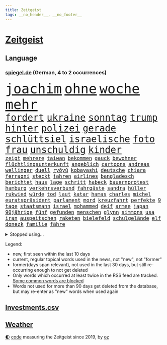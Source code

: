 ```yaml
---
title: Zeitgeist
tags: __no_header__, __no_footer__
---
```


# [Zeitgeist](https://oliz.io/zeitgeist/)

## Language

<h3><a href="https://www.spiegel.de" target="_blank">spiegel.de</a> (German, 4 to 2 occurrences)</h3>
<p style="font-family:monospace">
<span style="font-size:32pt"><a href="news_links.html#joachim" class="current">joachim</a></span>
<span style="font-size:32pt"><a href="news_links.html#ohne" class="current">ohne</a></span>
<span style="font-size:32pt"><a href="news_links.html#woche" class="current">woche</a></span>
<span style="font-size:32pt"><a href="news_links.html#mehr" class="current">mehr</a></span>
<br>
<span style="font-size:22pt"><a href="news_links.html#fordert" class="current">fordert</a></span>
<span style="font-size:22pt"><a href="news_links.html#ukraine" class="current">ukraine</a></span>
<span style="font-size:22pt"><a href="news_links.html#sonntag" class="current">sonntag</a></span>
<span style="font-size:22pt"><a href="news_links.html#trump" class="current">trump</a></span>
<span style="font-size:22pt"><a href="news_links.html#hinter" class="current">hinter</a></span>
<span style="font-size:22pt"><a href="news_links.html#polizei" class="current">polizei</a></span>
<span style="font-size:22pt"><a href="news_links.html#gerade" class="current">gerade</a></span>
<span style="font-size:22pt"><a href="news_links.html#schlüttsiel" class="new">schlüttsiel</a></span>
<span style="font-size:22pt"><a href="news_links.html#israelische" class="current">israelische</a></span>
<span style="font-size:22pt"><a href="news_links.html#foto" class="current">foto</a></span>
<span style="font-size:22pt"><a href="news_links.html#frau" class="current">frau</a></span>
<span style="font-size:22pt"><a href="news_links.html#unschuldig" class="current">unschuldig</a></span>
<span style="font-size:22pt"><a href="news_links.html#kinder" class="current">kinder</a></span>
<br>
<span style="font-size:12pt"><a href="news_links.html#zeigt" class="current">zeigt</a></span>
<span style="font-size:12pt"><a href="news_links.html#mehrere" class="current">mehrere</a></span>
<span style="font-size:12pt"><a href="news_links.html#taiwan" class="current">taiwan</a></span>
<span style="font-size:12pt"><a href="news_links.html#bekommen" class="current">bekommen</a></span>
<span style="font-size:12pt"><a href="news_links.html#gauck" class="current">gauck</a></span>
<span style="font-size:12pt"><a href="news_links.html#bewohner" class="current">bewohner</a></span>
<span style="font-size:12pt"><a href="news_links.html#flüchtlingsunterkunft" class="current">flüchtlingsunterkunft</a></span>
<span style="font-size:12pt"><a href="news_links.html#angeblich" class="current">angeblich</a></span>
<span style="font-size:12pt"><a href="news_links.html#cartoons" class="current">cartoons</a></span>
<span style="font-size:12pt"><a href="news_links.html#andreas" class="current">andreas</a></span>
<span style="font-size:12pt"><a href="news_links.html#wellinger" class="current">wellinger</a></span>
<span style="font-size:12pt"><a href="news_links.html#duell" class="current">duell</a></span>
<span style="font-size:12pt"><a href="news_links.html#ryōyū" class="new">ryōyū</a></span>
<span style="font-size:12pt"><a href="news_links.html#kobayashi" class="new">kobayashi</a></span>
<span style="font-size:12pt"><a href="news_links.html#deutsche" class="current">deutsche</a></span>
<span style="font-size:12pt"><a href="news_links.html#chiara" class="current">chiara</a></span>
<span style="font-size:12pt"><a href="news_links.html#ferragni" class="current">ferragni</a></span>
<span style="font-size:12pt"><a href="news_links.html#steckt" class="current">steckt</a></span>
<span style="font-size:12pt"><a href="news_links.html#jahren" class="current">jahren</a></span>
<span style="font-size:12pt"><a href="news_links.html#airlines" class="current">airlines</a></span>
<span style="font-size:12pt"><a href="news_links.html#bangladesch" class="current">bangladesch</a></span>
<span style="font-size:12pt"><a href="news_links.html#berichtet" class="current">berichtet</a></span>
<span style="font-size:12pt"><a href="news_links.html#haus" class="current">haus</a></span>
<span style="font-size:12pt"><a href="news_links.html#lage" class="current">lage</a></span>
<span style="font-size:12pt"><a href="news_links.html#schritt" class="current">schritt</a></span>
<span style="font-size:12pt"><a href="news_links.html#habeck" class="current">habeck</a></span>
<span style="font-size:12pt"><a href="news_links.html#bauernprotest" class="new">bauernprotest</a></span>
<span style="font-size:12pt"><a href="news_links.html#hamburg" class="current">hamburg</a></span>
<span style="font-size:12pt"><a href="news_links.html#verkehrsverbund" class="new">verkehrsverbund</a></span>
<span style="font-size:12pt"><a href="news_links.html#fahrgäste" class="current">fahrgäste</a></span>
<span style="font-size:12pt"><a href="news_links.html#sandra" class="current">sandra</a></span>
<span style="font-size:12pt"><a href="news_links.html#hüller" class="current">hüller</a></span>
<span style="font-size:12pt"><a href="news_links.html#rukwied" class="new">rukwied</a></span>
<span style="font-size:12pt"><a href="news_links.html#würde" class="current">würde</a></span>
<span style="font-size:12pt"><a href="news_links.html#tod" class="current">tod</a></span>
<span style="font-size:12pt"><a href="news_links.html#laut" class="current">laut</a></span>
<span style="font-size:12pt"><a href="news_links.html#katar" class="current">katar</a></span>
<span style="font-size:12pt"><a href="news_links.html#hamas" class="current">hamas</a></span>
<span style="font-size:12pt"><a href="news_links.html#charles" class="current">charles</a></span>
<span style="font-size:12pt"><a href="news_links.html#michel" class="new">michel</a></span>
<span style="font-size:12pt"><a href="news_links.html#euratspräsident" class="new">euratspräsident</a></span>
<span style="font-size:12pt"><a href="news_links.html#parlament" class="current">parlament</a></span>
<span style="font-size:12pt"><a href="news_links.html#mord" class="current">mord</a></span>
<span style="font-size:12pt"><a href="news_links.html#kreuzfahrt" class="current">kreuzfahrt</a></span>
<span style="font-size:12pt"><a href="news_links.html#perfekte" class="current">perfekte</a></span>
<span style="font-size:12pt"><a href="news_links.html#9" class="current">9</a></span>
<span style="font-size:12pt"><a href="news_links.html#tage" class="current">tage</a></span>
<span style="font-size:12pt"><a href="news_links.html#staatsmann" class="new">staatsmann</a></span>
<span style="font-size:12pt"><a href="news_links.html#israel" class="current">israel</a></span>
<span style="font-size:12pt"><a href="news_links.html#mohammed" class="current">mohammed</a></span>
<span style="font-size:12pt"><a href="news_links.html#deif" class="current">deif</a></span>
<span style="font-size:12pt"><a href="news_links.html#armee" class="current">armee</a></span>
<span style="font-size:12pt"><a href="news_links.html#japan" class="current">japan</a></span>
<span style="font-size:12pt"><a href="news_links.html#90jährige" class="current">90jährige</a></span>
<span style="font-size:12pt"><a href="news_links.html#fünf" class="current">fünf</a></span>
<span style="font-size:12pt"><a href="news_links.html#gefunden" class="current">gefunden</a></span>
<span style="font-size:12pt"><a href="news_links.html#menschen" class="current">menschen</a></span>
<span style="font-size:12pt"><a href="news_links.html#glynn" class="new">glynn</a></span>
<span style="font-size:12pt"><a href="news_links.html#simmons" class="new">simmons</a></span>
<span style="font-size:12pt"><a href="news_links.html#usa" class="current">usa</a></span>
<span style="font-size:12pt"><a href="news_links.html#iran" class="current">iran</a></span>
<span style="font-size:12pt"><a href="news_links.html#auspeitschen" class="new">auspeitschen</a></span>
<span style="font-size:12pt"><a href="news_links.html#raketen" class="current">raketen</a></span>
<span style="font-size:12pt"><a href="news_links.html#bielefeld" class="current">bielefeld</a></span>
<span style="font-size:12pt"><a href="news_links.html#schulgelände" class="new">schulgelände</a></span>
<span style="font-size:12pt"><a href="news_links.html#elf" class="current">elf</a></span>
<span style="font-size:12pt"><a href="news_links.html#donezk" class="new">donezk</a></span>
<span style="font-size:12pt"><a href="news_links.html#familie" class="current">familie</a></span>
<span style="font-size:12pt"><a href="news_links.html#fähre" class="new">fähre</a></span>
</p>
<details>
<summary>Stopped using...</summary>
<p class="former" style="font-size:12pt">
tobt(1173) jugendlichen(1172) stärken(1172) trägt(1172) widerspricht(1172) beschäftigten(1171) live(1171) verteilt(1171) vertrag(1171) fdpchef(1170) klaren(1170) verpflichtet(1170) welle(1170) wichtigste(1170) anspruch(1169) co₂(1169) denken(1169) präsidentschaftswahl(1169) unabhängigkeit(1169) verbietet(1169) verstehen(1169) walter(1169) beschimpft(1168) entlastet(1168) gefährden(1168) oberbürgermeister(1168) schwedische(1168) standort(1168) tieren(1168) volker(1168) 70(1167) angeklagter(1167) angekommen(1167) cristiano(1167) englische(1167) ronaldo(1167) untersuchungsausschuss(1167) auftakt(1166) getan(1166) klimawandels(1166) manager(1166) höchsten(1165) mailand(1165) plus(1165) publikum(1165) rand(1165) steuer(1165) verkehrsminister(1165) versorgt(1165) bestellt(1164) hintergründe(1164) radikale(1164) sprecher(1164) wechseln(1164) bilden(1163) eingebrochen(1163) unterschiedlich(1163) daraufhin(1162) diesel(1162) geburt(1162) mittwoch(1162) verlangen(1162) wettbewerb(1162) allianz(1161) dokumente(1161) erneuten(1161) investitionen(1161) jüngeren(1161) kontrollieren(1161) medikamente(1161) mörder(1161) umstritten(1161) vorübergehend(1161) erkrankung(1160) geflüchteten(1160) nummer(1160) verwirrung(1159) absage(1158) anwälte(1158) gefährlicher(1158) südafrika(1158) verursacht(1158) werbung(1158) wälder(1158) endspiel(1157) möglichst(1157) schnitt(1156) torhüter(1156) erfunden(1155) sinn(1154) toter(1154) echten(1153) gekauft(1153) nachfrage(1153) nachgewiesen(1153) zweimal(1153) aktivistin(1152) berater(1151) empfängt(1151) exporte(1149) auftreten(1148) ehe(1148) dar(1147) heftigen(1147) treiben(1146) umgeht(1146) zeichen(1146) ökonomen(1146) änderungen(1145) bestmarke(1144) fußballwm(1144) schriftsteller(1144) entschuldigung(1143) fan(1143) wind(1143) bremsen(1141) informiert(1141) parallelen(1141) hilfen(1140) offenbart(1140) pkw(1140) regelung(1139) einbruch(1137) konferenz(1135) whatsapp(1135) gruppen(1131) olympia(1131) erhöhung(1129) vorläufig(1128) geblieben(1125) annäherung(1123) verpasste(1121) ära(1119) coronaimpfung(1099) zusätzliche(1099) festgesetzt(1082) 95(1062) gezielt(1044) autobahnen(1026) happy(1006) bewirbt(990) blut(986) verlag(973) fußballstar(961) kleidung(912) ausnahme(910) kümmern(905) technischen(876) gremium(870) jinping(860) wissing(841) angestellten(836) nachmittag(836) befreiung(832) papiere(829) schränkt(815) abtreibung(804) bekräftigt(804) abschreckung(802) fachkräfte(795) ostdeutschland(782) studenten(782) umsetzung(779) hafenstadt(777) verbraucherpreise(777) akw(757) otto(750) martina(749) zufall(748) schloss(745) windräder(733) neuwagen(712) zweites(710) überwachung(707) expremier(704) lemke(702) steffi(702) helikopter(690) dortmunder(678) versteckte(674) behauptete(669) vereinigung(666) dubiosen(659) gelöst(657) stabil(652) schildern(650) fünften(644) lindners(638) gemeint(633) zugegeben(632) koch(628) wiederaufbau(628) prominenter(627) dilemma(626) abgrund(623) lohn(623) arbeitslosigkeit(615) wall(615) handys(614) fragwürdige(592) zustände(585) prinzessin(582) weltverband(582) eingesperrt(579) lösungen(579) 2026(576) cannabis(572) ausbauen(570) panne(555) weltrekord(552) plädieren(548) gegenzug(546) vorstellung(546) geste(540) dramatische(534) l(530) usrepublikaner(530) verkehrsministerium(526) dach(520) eingestürzt(513) drehten(511) gehirn(511) heidenheim(502) aufmerksam(499) schlimmeres(499) studentin(498) bach(496) frühjahr(492) einladung(491) peru(490) 05(486) töne(483) zutritt(475) nachspiel(473) talkshow(472) rätseln(471) überreste(469) sechsten(462) stemmen(462) militärexperte(453) emissionen(451) stärkere(449) neymar(448) verwandelt(448) kurswechsel(442) zweifeln(440) härtesten(433) pakete(433) razzien(432) wohnungsbau(432) rechtfertigt(429) bergen(427) traditionell(427) ernennt(426) chaotische(424) prien(424) autohersteller(420) aufsichtsrat(416) befragung(415) mitarbeitern(413) verehrt(412) palmer(407) hunderten(405) häufigsten(405) reißen(404) familienministerin(403) düster(401) gesprengt(400) finanzaufsicht(399) düstere(398) zerschlagen(398) staates(396) jeff(391) kommentiert(390) gekostet(387) infantino(387) bafin(384) youtuber(384) nico(379) vorbereitung(378) gianni(377) 47(375) check(375) totschlags(374) eroller(372) aufgelöst(367) wahren(367) weißes(367) dreier(366) community(358) reichsbürger(357) freigelassen(356) ussängerin(351) ansicht(350) gesundheitliche(350) 23jähriger(341) bundeswirtschaftsminister(340) rauchen(340) flaschen(339) untersagen(339) nervt(336) chatbot(330) umweltministerin(330) wettlauf(330) messe(329) startups(329) vermeintlichen(329) event(328) akt(325) fatalen(324) menschlichen(324) bremst(322) jäger(322) jubelt(321) späten(321) bildet(320) rechtsaußen(319) antike(318) losgegangen(316) umdenken(316) sondervermögen(314) bewertet(313) siedlung(313) bär(312) cumexskandal(312) zutiefst(312) 1600(311) aufbauen(311) bemerkt(311) reisten(311) angemessen(309) geständnis(308) vermeintliche(308) brauche(306) panik(306) tourist(306) alonso(303) lieferte(301) 1998(300) gebäuden(300) heide(300) müttern(300) arbeitskampf(299) anhand(296) moskauer(296) gala(295) überschattet(295) instituts(294) warb(292) wütenden(292) diesjährigen(291) geklaut(289) rührt(289) tragischen(287) afrikanische(286) milliardenschwere(286) laden(285) statistischen(285) wendepunkt(285) atomwaffen(283) verstärken(283) downing(278) grafikanalyse(277) parks(277) energiepreisbremsen(276) festgelegt(275) handelte(275) fehde(272) bezieht(270) errichten(270) lübeck(270) gesunde(269) angerichtet(268) ostsee(267) verhinderte(267) kartellamt(266) spektakulärer(266) dürren(265) leck(264) deutliches(262) emotionen(262) geschwächt(261) niederländischer(261) entwickelte(260) khan(260) schadstoffe(259) begeisterung(258) referendum(256) astronomie(254) spezialisten(254) singapur(253) bekämpfung(252) innovationen(252) westlicher(251) amtsinhaber(250) hauptsache(249) fläche(248) gartenkolumne(245) festival(241) gange(241) durchschnittlich(239) getrieben(239) 2010(238) 8000(237) reue(237) maus(236) sudan(236) anlegen(234) haar(234) söldner(232) seniorin(231) spaniens(231) auffällig(230) look(229) vollem(227) feinde(226) evakuierung(225) fabian(225) gegnern(225) regierungen(225) auswirken(224) stöhnen(224) dfbauswahl(223) rechtsextremismus(223) nachbesserungen(221) übergibt(221) kolonialismus(220) rekrutieren(220) terrorismus(220) schimpfen(219) erregt(218) protestierten(217) drang(216) medikamenten(216) zürich(216) massen(215) vi(215) gegenschlag(214) schlägerei(214) infolge(212) sparkassen(212) brad(210) lebensgefährlich(209) rechnung(209) absurd(208) kryptowährungen(208) taktik(208) motor(207) süddeutschland(205) altersvorsorge(203) gelben(202) kalter(202) cartoonisten(201) vogel(201) diplomatischen(200) unterschätzen(200) kennzeichen(199) verbandschef(199) kopenhagen(198) popp(197) bezos(196) exnationalspieler(196) falsches(195) rekorde(194) verhör(194) abschrecken(193) bezweifelt(191) schlechteste(191) versäumnisse(190) erwärmung(189) vorsitzender(189) ausprobiert(187) einbringen(186) entsorgt(186) verriet(186) schärferen(184) oberfläche(183) südukraine(183) helene(180) frauenfußball(178) kannten(178) populist(178) stellvertretende(178) vergessene(178) chemie(177) netzentgelte(177) spotify(177) zwischenfall(177) fleck(174) dortigen(173) leo(173) unglücks(172) vertraut(172) auflösung(171) braut(170) nations(170) architekten(169) elektromobilität(169) enger(169) verteuern(169) weisen(169) ankunft(166) geschlossene(166) killer(166) erderwärmung(165) platziert(165) zwischenstopp(165) antisemitismusbeauftragte(164) polarisiert(164) griechischer(163) bayerischer(162) decke(162) zutaten(162) afderfolg(161) verleiht(161) brandenburgs(159) fotografin(159) arbeitslosen(157) blue(157) abgelaufen(156) cduchefs(156) gerichts(156) übereinstimmenden(156) goldene(155) m(155) schneidet(155) einbrecher(154) albert(153) atlanta(153) drohender(153) variante(153) gerichtsverfahren(152) ausschuss(151) schönste(150) bauarbeiter(149) realistisch(149) unsicherheit(148) global(147) runden(147) vosstecklenburg(147) sinnlos(146) extremer(144) exemplar(143) ussenatoren(143) himmelskörper(142) iranischer(142) heiße(141) pipeline(141) gestoppter(140) kugel(140) margot(140) selbsttest(140) anlage(138) chipfabriken(138) kanzlerpartei(138) siebzigern(138) sozialleistungen(138) spanierin(137) wahlkreis(137) paraguay(136) abzusetzen(135) beispiellose(135) betrachtet(135) frauenrechte(135) intensiver(135) gruppenvergewaltigung(134) nationalspielerinnen(134) schmerzensgeld(134) cannabislegalisierung(133) verhinderten(132) 51jährige(131) hilferuf(131) iocpräsident(131) offshorewindparks(131) sozial(131) teuersten(129) unerwartet(129) wahrgenommen(129) kleinstadt(128) niemanden(128) tickt(128) elversberg(127) großflächig(127) o’connor(127) regelrechten(127) einzelkritik(126) reisenden(126) kandidiert(125) achtung(124) elfmeterschießen(124) erpressung(124) fahrverbot(124) videobeweis(124) negative(123) bock(122) xabi(122) detaillierte(121) herstellung(121) angegeben(120) fraktion(120) geladen(120) karlsruher(120) betrachten(119) celle(119) eigentor(119) getäuscht(119) graben(119) israeli(119) verbergen(119) angefahren(117) kriegsführung(117) schild(115) treibstoff(115) year(115) lahmlegen(113) lenkte(113) fame(112) medaillen(112) unheilbar(112) abgestellt(111) eiffelturm(110) v(109) arena(108) bedrohungslage(108) evergrande(108) hermoso(108) jenni(108) rubiales(108) mtv(107) privatsphäre(107) anarchokapitalist(106) herzkrank(106) videoapp(106) fsv(105) herein(105) staatsoper(105) zeitschrift(105) sendungen(104) dreijährige(103) rettungsweste(103) wissenschaftlern(103) multimilliardär(102) weitet(102) wertung(102) atp(101) hildesheim(101) absolut(100) beschmierte(100) fernseher(100) netzwerken(100) gerechter(99) größtes(99) schreckliches(99) schwellenländer(99) simple(99) stadtrat(99) moderiert(98) bundestagsfraktion(96) grünem(95) kontrolleure(95) scherz(95) milliardenhöhe(94) 34jährige(93) a7(93) kampfsportgruppe(93) müde(93) peinliche(93) rechtspopulismus(93) steuererhöhungen(93) verspottet(93) bahnstrecken(92) eröffneten(92) finanzmärkten(92) geredet(92) verbannen(92) worin(92) arbeitslosenquote(91) bewusstsein(91) efuels(91) geradezu(91) kräftiger(91) quelle(91) sekunde(91) strahlen(91) zulauf(91) bernstein(90) cyberkriminelle(90) estlands(90) jahreszeit(90) kallas(90) landesverrats(90) leonard(90) metronom(90) plenarsaal(90) brachialer(89) geschehnissen(89) miller(89) nszeit(89) oppositionspolitiker(89) time(89) manipulierten(88) schwede(88) unsinn(88) verhaltenes(88) verschüttete(88) zugausfälle(88) putzen(87) texanerin(87) toxisch(87) trage(87) tüfteln(87) verfügen(87) 2400(86) abbas(86) appstores(86) archäologen(86) eingeschätzt(86) hansjoachim(86) interessenverbände(86) lebensraum(86) schiffsbesatzung(86) sibirien(86) watzke(86) allgemein(85) ausgebootet(85) kalb(85) stadtpark(85) gemachten(84) leaks(84) nachdenklich(84) verkehrsregeln(84) bezos’(83) enthüllungsbuch(83) freigestellt(83) horst(83) störgeräusche(83) geformt(82) terrorverdächtigen(82) würfe(82) archäologische(81) besprüht(81) nebenrollen(81) pyramide(81) rechtfertigen(81) verfeindeten(81) zurückgebracht(81) beobachtung(80) biograf(80) geklappt(80) goecke(80) grundlegende(80) hundekotattacke(80) inne(80) 1963(79) abgehoben(79) emily(79) entbrannt(79) granate(79) göppingen(79) winters(79) fallende(78) mehrkosten(78) reifen(78) sieges(78) taxi(78) zusammengestoßen(78) einjährigen(77) ernüchtert(77) kehrtwende(77) neuner(77) werbespot(77) krone(76) kubicki(76) muslimisches(76) schau(76) sportevent(76) 55(75) ezigaretten(75) index(75) separatisten(75) verfassungsschützer(75) amazonasgebiet(74) bauvorhaben(74) beiseite(74) clinch(74) diagnostiziert(74) einzustellen(74) euebene(74) gespür(74) kaution(74) schwerfällt(74) verteidigungsausgaben(74) bestechung(73) connor(73) dauerhafter(73) geschäftspraktiken(73) härteren(73) kuppel(73) seitenlinie(73) umsätze(73) continental(72) instrument(72) kneipe(72) pub(72) tatenlos(72) reus(71) ungerecht(71) unterbrechen(71) verfehlte(71) eindeutiges(70) handelsblatt(70) kollateralschäden(70) seenotretter(70) unogipfel(70) versuche(70) weiterleben(70) bowl(69) bucks(69) momentan(69) plastiktüten(69) abgelöst(68) bahnhöfe(68) hinterlässt(68) immobilienriesen(68) innenpolitiker(68) mögliches(68) nflstar(68) popkultur(68) thielemann(68) versteigerung(68) zwischenbilanz(68) beatles(67) journal(67) kopfüber(67) modehändler(67) abschottung(66) cduspitzenpolitiker(66) furcht(66) km/h(66) sonderbeauftragter(66) theo(66) cuxhaven(65) eiskanal(65) ftx(65) großraum(65) kryptobörse(65) schönes(65) strafstoß(65) tankstellen(65) worüber(65) übertragene(65) effenbergbank(64) erfindung(64) katapultiert(64) tennisspieler(64) unterstützten(64) versagt(64) weltgesundheitsorganisation(64) audio(63) ausgebeutet(63) eueinigung(63) generalmusikdirektor(63) götze(63) schienennetz(63) unterlief(63) usrepräsentantenhaus(63) wilde(63) commerzbank(62) events(62) heimsieg(62) laufe(62) stilisieren(62) anhaltenden(61) bringe(61) mochte(61) navi(61) royals(61) verärgern(61) übe(61) bangkok(60) ortschaften(60) polizeibekannt(60) power(60) rotem(60) unfallverursacher(60) bevorteilt(59) getauscht(59) hoffnungszeichen(59) malaria(59) mitstreitern(59) pflegeheim(59) volleyball(59) auswärtsspiel(58) flughafens(58) hamaskämpfern(58) kalorien(58) schulgebäude(58) trauergemeinde(58) vertrieben(58) bundespräsidenten(57) enttäuschte(57) kinderbücher(57) lizenz(57) schmalkalden(57) gewähren(56) hrubesch(56) jenen(56) nominierung(56) wachsender(56) einfachen(55) gal(55) hamasattacke(55) prostatakrebs(55) vorwarnung(55) währungsfonds(55) bange(54) extremistischen(54) israelhamasnews(54) tanz(54) windstrom(54) eigenschaften(53) gekippt(53) goldin(53) leverkusener(53) perspektiven(53) rapperin(53) terrorattacke(53) verbotszonen(53) archive(52) attentats(52) gedeiht(52) krisengebieten(52) langläufer(52) länderchefs(52) paketdienste(52) planten(52) verschleppte(52) gepunktet(51) liquidierung(51) loswird(51) opel(51) sobald(51) verschleppten(51) 25000(50) antiisraelproteste(50) flugverkehr(50) liebäugelt(50) santos(50) weltkriegs(50) 39jähriger(49) doha(49) fehlers(49) jahrtausende(49) ungeschoren(49) überaus(49) installiert(48) omid(48) pausen(48) verschweigt(48) zweiprozentziel(48) nachrichtenagentur(47) sagaftra(47) terrorzelle(47) altbundeskanzler(46) cop(46) erschließen(46) karim(46) kobi(46) krisenstimmung(46) option(46) rohstoffreiche(46) trancefestival(46) versperrt(46) adam(45) dauerstress(45) spdpolitikerin(45) wiederholte(45) begibt(44) deko(44) einschreiten(44) fehlten(44) führer(44) gebraucht(44) israeldebatte(44) kinderwunschbehandlung(44) koalitionsstreit(44) wundern(44) cher(43) cortina(43) cybertruck(43) d’ampezzo(43) einblick(43) fernandes(43) katholischer(43) reiste(43) schweben(43) winterspiele(43) blunt(42) intensiviert(42) korrekt(42) offenkundig(42) südlichen(42) 44jähriger(41) darstellungen(41) getriggert(41) mangelt(41) menschliches(41) nahostkrise(41) narzisst(41) pathologisieren(41) prokrastinieren(41) rückgängig(41) schottlands(41) sportartikelhändler(41) staatssekretärin(41) therapiesprache(41) traumatisch(41) altersgruppe(40) bochumer(40) feststehen(40) gegraben(40) glitzernde(40) kiefer(40) modewelt(40) sahen(40) schade(40) engagieren(39) gleichschritt(39) musikszene(39) neurowissenschaftler(39) aggu(38) asterix(38) bewirkt(38) fdpvize(38) freigelassene(38) interpretation(38) koalitionsausschuss(38) protests(38) maggie(37) reiseziele(37) rohstoffe(37) siedler(37) bergwerk(36) comics(36) koalitionspartnern(36) selbstwahrnehmung(36) usuniversitäten(36) ampelpartner(35) artikel(35) comic(35) gewahrt(35) samstagnachmittag(35) starr(35) stimmig(35) umgekehrter(35) abenteuern(34) ausziehen(34) hofieren(34) loïs(34) openda(34) skulptur(34) caspar(33) geiselnahme(33) gruselig(33) massenkarambolagen(33) mäuse(33) note(33) rauchfrei(33) var(33) effektiver(32) farce(32) fliegers(32) raser(32) spielers(32) verhält(32) ausgedünnt(31) einläuten(31) stürmen(31) turnieren(31) verkleidet(31) abschreiben(30) bundesamts(30) gehasst(30) schätzung(30) unterbrechungen(30) zulässt(30) zurückholen(30) 16jährigen(29) ausstehen(29) beschuldigte(29) pflegen(29) anteilseigner(28) eishockey(28) halsschutzes(28) latte(28) steckten(28) unfalltod(28) usmagazin(28) bush(27) elliott(27) erkämpfte(27) heizkosten(27) spielereihe(27) israeldemonstration(26) lambrecht(26) präsidentschaftskandidatur(26) rauchbomben(26) sterbenskrank(26) stumm(26) weisheit(26) gängige(25) nigerianische(25) saarländer(25) seemann(25) 37jährige(24) austauschschüler(24) dc(24) disneykonzern(24) eigenregie(24) fanatismus(24) feststellen(24) immobilienimperium(24) jener(24) kunstmäzene(24) tätlich(24) unzuverlässig(24) vollzieht(24) ähnlicher(24) 41jähriger(23) ausgetreten(23) gewicht(23) hintertür(23) ofarim(23) royalen(23) akut(22) beschämend(22) dämpft(22) gerichtsprozessen(22) geschenkideen(22) hotelmitarbeiter(22) insolvenzantrag(22) klimaerwärmung(22) projekts(22) schulbus(22) worklifebalance(22) zusammenkommen(22) anhängern(21) evan(21) homosexuellen(21) millerntor(21) pechvogel(21) singlecharts(21) verfilmung(21) abzuschieben(20) einzelhändler(20) g7staaten(20) küchen(20) steuereinnahmen(20) stiftungen(20) stimmrecht(20) dame(19) erliegt(19) fantastisch(19) geldautomaten(19) gravierender(19) vereinigte(19) wta(19) dirigieren(18) kreisen(18) pompösen(18) produzent(18) religiöser(18) renaissance(18) verfassungsurteil(18) alicia(17) favoritin(17) kalten(17) lokalen(17) microsofts(17) onlinewerbung(17) regenwald(17) sammler(17) verläuft(17) begrenzung(16) faulheit(16) neuzulassungen(16) synthetische(16) damaligen(15) elite(15) robbie(15) verhandlungslösung(15) wagens(15) überarbeitung(15) atomare(14) diebesgut(14) elbphilharmonie(14) geert(14) haushaltsurteil(14) sozialpolitik(14) treibhausgasen(14) versteigern(14) vorjahres(14) wilders(14) 26jährigen(13) ampelhaushalt(13) argentinischen(13) autofahrten(13) lachgas(13) lebenslügen(13) leise(13) uneinigkeit(13) werbeaufsicht(13) altman(12) bellevue(12) europäisches(12) lichterfest(12) maler(12) regionalbahn(12) träge(12) verbraucherinnen(12) altersgruppen(11) doku(11) packte(11) penis(11) pentagon(11) richterspruch(11) salehi(11) strompreisbremsen(11) toomaj(11) weltklima(11) zerstritten(11)
</p>
</details>
<p>Legend:
<ul>
<li><span class="new">new</span>, first seen within the last 10 days</li>
<li><span class="current">current</span>, regular topical words used in the news, not "new", not "former"</li>
<li><span class="former">former(days span relevant)</span>, not used in the last 30 days, but still re-occurring enough to not get deleted</li>
<li>Only words which occurred at least twice in the RSS feed are tracked. <a href="language/filters.py">Some common words are blocked</a></li>
<li>Words not used for more than 90 days get deleted from the database, but may re-enter as "new" words when used again</li>
</ul>
</p>

## [Investments](investments.html)[.csv](investments.csv)

## [Weather](weather.html)

<footer>
<a href="javascript:toggleTheme()" class="nav">🌓</a>
<a href="https://github.com/ooz/zeitgeist">code</a> measuring the Zeitgeist since 2019, by <a href="https://oliz.io">oz</a>
</footer>
